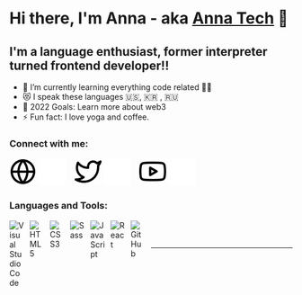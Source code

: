 # Hi there, I'm Anna - aka [Anna Tech][youtube] 👋

## I'm a language enthusiast, former interpreter turned frontend developer!!

- 🌱 I’m currently learning everything code related 👩‍💻
- 😻 I speak these languages 🇺🇸, 🇰🇷 , 🇷🇺
- 🥅 2022 Goals: Learn more about web3
- ⚡ Fun fact: I love yoga and coffee.

### Connect with me:

[![website](./img/globe-light.svg)](https://annaan01.github.io/anna-portfolio-v1#gh-light-mode-only)
[![website](./img/globe-dark.svg)](https://annaan01.github.io/anna-portfolio-v1#gh-dark-mode-only)
&nbsp;&nbsp;
[![website](./img/twitter-light.svg)](https://twitter.com/AnnaSoftwareDev#gh-light-mode-only)
[![website](./img/twitter-dark.svg)](https://twitter.com/AnnaSoftwareDev#gh-dark-mode-only)
&nbsp;&nbsp;
[![website](./img/youtube-light.svg)](https://www.youtube.com/channel/UCaZw_pKX01qoCEumrn6OuHw#gh-light-mode-only)
[![website](./img/youtube-dark.svg)](https://www.youtube.com/channel/UCaZw_pKX01qoCEumrn6OuHw#gh-dark-mode-only)

### Languages and Tools:

<img align="left" alt="Visual Studio Code" width="26px" src="https://cdn.jsdelivr.net/gh/devicons/devicon/icons/vscode/vscode-original.svg" style="padding-right:10px;" />
<img align="left" alt="HTML5" width="26px" src="https://cdn.jsdelivr.net/gh/devicons/devicon/icons/html5/html5-original.svg" style="padding-right:10px;" />
<img align="left" alt="CSS3" width="26px" src="https://cdn.jsdelivr.net/gh/devicons/devicon/icons/css3/css3-original.svg" style="padding-right:10px;" />
<img align="left" alt="Sass" width="26px" src="https://cdn.jsdelivr.net/gh/devicons/devicon/icons/sass/sass-original.svg" style="padding-right:10px;" />
<img align="left" alt="JavaScript" width="26px" src="https://cdn.jsdelivr.net/gh/devicons/devicon/icons/javascript/javascript-original.svg" style="padding-right:10px;" />
<img align="left" alt="React" width="26px" src="https://cdn.jsdelivr.net/gh/devicons/devicon/icons/react/react-original.svg" style="padding-right:10px;" />
<img align="left" alt="GitHub" width="26px" src="https://user-images.githubusercontent.com/3369400/139448065-39a229ba-4b06-434b-bc67-616e2ed80c8f.png" style="padding-right:10px;" />

<br />
<br />

---

[website]: https://annaan01.github.io/anna-portfolio-v1
[twitter]: https://twitter.com/AnnaSoftwareDev
[youtube]: https://www.youtube.com/channel/UCaZw_pKX01qoCEumrn6OuHw
